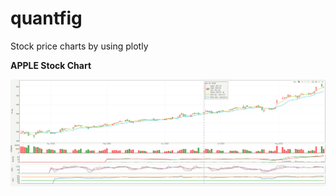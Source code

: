 # quantfig
 Stock price charts by using plotly  

**APPLE Stock Chart**

![APPLE Stock Chart](/images/AAPL.png)

